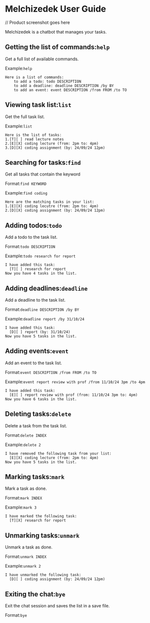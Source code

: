 # Melchizedek User Guide

// Product screenshot goes here

Melchizedek is a chatbot that manages your tasks.

## Getting the list of commands:`help`
Get a full list of available commands.

Example:`help`

```
Here is a list of commands:
    to add a todo: todo DESCRIPTION
    to add a deadline: deadline DESCRIPTION /by BY
    to add an event: event DESCRIPTION /from FROM /to TO
```

## Viewing task list:`list`
Get the full task list.

Example:`list`

```
Here is the list of tasks:
1.[T][ ] read lecture notes
2.[E][X] coding lecture (from: 2pm to: 4pm)
3.[D][X] coding assignment (by: 24/09/24 12pm)
```

## Searching for tasks:`find`
Get all tasks that contain the keyword

Format:`find KEYWORD`

Example:`find coding`
```
Here are the matching tasks in your list:
1.[E][X] coding lecutre (from: 2pm to: 4pm)
2.[D][X] coding assignment (by: 24/09/24 12pm)
```

## Adding todos:`todo`
Add a todo to the task list.

Format:`todo DESCRIPTION`

Example:`todo research for report`
```
I have added this task:
  [T][ ] research for report
Now you have 4 tasks in the list.
```

## Adding deadlines:`deadline`
Add a deadline to the task list.

Format:`deadline DESCRIPTION /by BY`

Example:`deadline report /by 31/10/24`
```
I have added this task:
  [D][ ] report (by: 31/10/24)
Now you have 5 tasks in the list.
```

## Adding events:`event`
Add an event to the task list.

Format:`event DESCRIPTION /from FROM /to TO`

Example:`event report review with prof /from 11/10/24 3pm /to 4pm`
```
I have added this task:
  [E][ ] report review with prof (from: 11/10/24 3pm to: 4pm)
Now you have 6 tasks in the list.
```
## Deleting tasks:`delete`
Delete a task from the task list.

Format:`delete INDEX`

Example:`delete 2`
```
I have removed the following task from your list:
  [E][X] coding lecture (from: 2pm to: 4pm)
Now you have 5 tasks in the list.
```

## Marking tasks:`mark`
Mark a task as done.

Format:`mark INDEX`

Example:`mark 3`
```
I have marked the following task:
  [T][X] research for report
```

## Unmarking tasks:`unmark`
Unmark a task as done.

Format:`unmark INDEX`

Example:`unmark 2`
```
I have unmarked the following task:
  [D][ ] coding assignment (by: 24/09/24 12pm)
```

## Exiting the chat:`bye`
Exit the chat session and saves the list in a save file.

Format:`bye`

